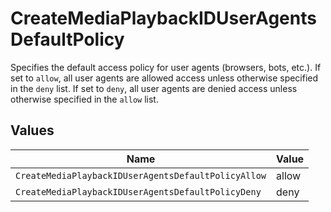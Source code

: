 # CreateMediaPlaybackIDUserAgentsDefaultPolicy

Specifies the default access policy for user agents (browsers, bots, etc.). 
If set to `allow`, all user agents are allowed access unless otherwise specified in the `deny` list. 
If set to `deny`, all user agents are denied access unless otherwise specified in the `allow` list.



## Values

| Name                                                | Value                                               |
| --------------------------------------------------- | --------------------------------------------------- |
| `CreateMediaPlaybackIDUserAgentsDefaultPolicyAllow` | allow                                               |
| `CreateMediaPlaybackIDUserAgentsDefaultPolicyDeny`  | deny                                                |